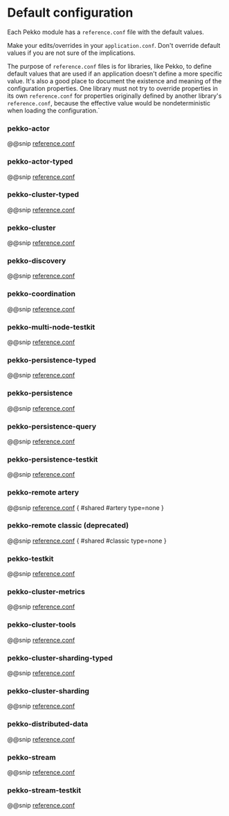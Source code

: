 # Default configuration

Each Pekko module has a `reference.conf` file with the default values.

Make your edits/overrides in your `application.conf`. Don't override default values if
you are not sure of the implications.

The purpose of `reference.conf` files is for libraries, like Pekko, to define default values that are used if
an application doesn't define a more specific value. It's also a good place to document the existence and
meaning of the configuration properties. One library must not try to override properties in its own `reference.conf`
for properties originally defined by another library's `reference.conf`, because the effective value would be
nondeterministic when loading the configuration.`

<a id="config-pekko-actor"></a>
### pekko-actor

@@snip [reference.conf](/actor/src/main/resources/reference.conf)

<a id="config-pekko-actor-typed"></a>
### pekko-actor-typed

@@snip [reference.conf](/actor-typed/src/main/resources/reference.conf)

<a id="config-pekko-cluster-typed"></a>
### pekko-cluster-typed

@@snip [reference.conf](/cluster-typed/src/main/resources/reference.conf)

<a id="config-pekko-cluster"></a>
### pekko-cluster

@@snip [reference.conf](/cluster/src/main/resources/reference.conf)

<a id="config-pekko-discovery"></a>
### pekko-discovery

@@snip [reference.conf](/discovery/src/main/resources/reference.conf)

<a id="config-pekko-coordination"></a>
### pekko-coordination

@@snip [reference.conf](/coordination/src/main/resources/reference.conf)

<a id="config-pekko-multi-node-testkit"></a>
### pekko-multi-node-testkit

@@snip [reference.conf](/multi-node-testkit/src/main/resources/reference.conf)

<a id="config-pekko-persistence-typed"></a>
### pekko-persistence-typed

@@snip [reference.conf](/persistence-typed/src/main/resources/reference.conf)

<a id="config-pekko-persistence"></a>
### pekko-persistence

@@snip [reference.conf](/persistence/src/main/resources/reference.conf)

<a id="config-pekko-persistence-query"></a>
### pekko-persistence-query

@@snip [reference.conf](/persistence-query/src/main/resources/reference.conf)

<a id="config-pekko-persistence-testkit"></a>
### pekko-persistence-testkit

@@snip [reference.conf](/persistence-testkit/src/main/resources/reference.conf)

<a id="config-pekko-remote-artery"></a>
### pekko-remote artery

@@snip [reference.conf](/remote/src/main/resources/reference.conf) { #shared #artery type=none }

<a id="config-pekko-remote"></a>
### pekko-remote classic (deprecated)

@@snip [reference.conf](/remote/src/main/resources/reference.conf) { #shared #classic type=none }

<a id="config-pekko-testkit"></a>
### pekko-testkit

@@snip [reference.conf](/testkit/src/main/resources/reference.conf)

<a id="config-cluster-metrics"></a>
### pekko-cluster-metrics

@@snip [reference.conf](/cluster-metrics/src/main/resources/reference.conf)

<a id="config-cluster-tools"></a>
### pekko-cluster-tools

@@snip [reference.conf](/cluster-tools/src/main/resources/reference.conf)

<a id="config-cluster-sharding-typed"></a>
### pekko-cluster-sharding-typed

@@snip [reference.conf](/cluster-sharding-typed/src/main/resources/reference.conf)

<a id="config-cluster-sharding"></a>
### pekko-cluster-sharding

@@snip [reference.conf](/cluster-sharding/src/main/resources/reference.conf)

<a id="config-distributed-data"></a>
### pekko-distributed-data

@@snip [reference.conf](/distributed-data/src/main/resources/reference.conf)

<a id="config-pekko-stream"></a>
### pekko-stream

@@snip [reference.conf](/stream/src/main/resources/reference.conf)

<a id="config-pekko-stream-testkit"></a>
### pekko-stream-testkit

@@snip [reference.conf](/stream-testkit/src/main/resources/reference.conf)


